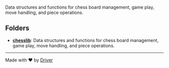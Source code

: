 <!--------------------------------------------------------------------------------->
<!-- IMPORTANT: This file is auto-generated by Driver (https://driver.ai). -------->
<!-- Manual edits may be overwritten on future commits. --------------------------->
<!--------------------------------------------------------------------------------->

Data structures and functions for chess board management, game play, move handling, and piece operations.

## Folders
- **[chesslib](chesslib/README.md)**: Data structures and functions for chess board management, game play, move handling, and piece operations.


---
Made with ❤️ by [Driver](https://www.driver.ai/)